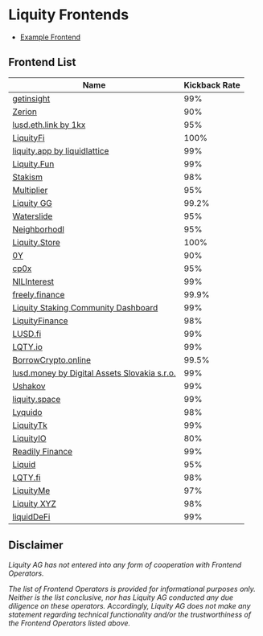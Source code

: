 # Liquity Frontends
- [Example Frontend](frontends/example.md)

## Frontend List
| Name | Kickback Rate | 
| ---- | ------------- | 
| [getinsight](frontends/getinsight.md) | 99% | 
| [Zerion](frontends/zerion.md) | 90% | 
| [lusd.eth.link by 1kx](frontends/lusd.eth.link.md) | 95% | 
| [LiquityFi](frontends/liquityfi.md) | 100% | 
| [liquity.app by liquidlattice](frontends/liquityapp.md) | 99% | 
| [Liquity.Fun](frontends/liquity_fun.md) | 99% | 
| [Stakism](frontends/liquity.stakism.io.md) | 98% | 
| [Multiplier](frontends/multuplier.md) | 95% | 
| [Liquity GG](frontends/liquitygg.md) | 99.2% | 
| [Waterslide](frontends/waterslide.md) | 95% | 
| [Neighborhodl](frontends/neighborhodl.md) | 95% | 
| [Liquity.Store](frontends/liquity_store.md) | 100% | 
| [0Y](frontends/0Y.md)  | 90% | 
| [cp0x](frontends/cp0x.md) | 95% | 
| [NILInterest](frontends/nilinterest.com.md) | 99% | 
| [freely.finance](frontends/freely_finance.md) | 99.9% | 
| [Liquity Staking Community Dashboard](frontends/liquitystaking.md) | 99% | 
| [LiquityFinance](frontends/liquityfinance.md) | 98% | 
| [LUSD.fi](lusd_fi.md) | 99% | 
| [LQTY.io](frontends/lqtyio.md) | 99% | 
| [BorrowCrypto.online](frontends/borrowcrypto.md) | 99.5% | 
| [lusd.money by Digital Assets Slovakia s.r.o.](lusd.money.md) | 99% | 
| [Ushakov](frontends/ushakov.md) | 99% | 
| [liquity.space](frontends/liquity.space.md) | 99% | 
| [Lyquido](frontends/lyquido.md) | 98% | 
| [LiquityTk](frontends/liquitytk.md) | 99% | 
| [LiquityIO](frontends/liquityio.md) | 80% | 
| [Readily Finance](frontends/readily.md) | 99% | 
| [Liquid](frontends/liquid.md) | 95% | 
| [LQTY.fi](frontends/lqty.fi.md) | 98% | 
| [LiquityMe](frontends/Liquity_Me.md) | 97% | 
| [Liquity XYZ](frontends/liquity_xyz.md) | 98% | 
| [liquidDeFi](liquity.wats.app.md) | 99% | 

## Disclaimer 
*Liquity AG has not entered into any form of cooperation with Frontend Operators.*

*The list of Frontend Operators is provided for informational purposes only. Neither is the list conclusive, nor has Liquity AG conducted any due diligence on these operators. Accordingly, Liquity AG does not make any statement regarding technical functionality and/or the trustworthiness of the Frontend Operators listed above.*
